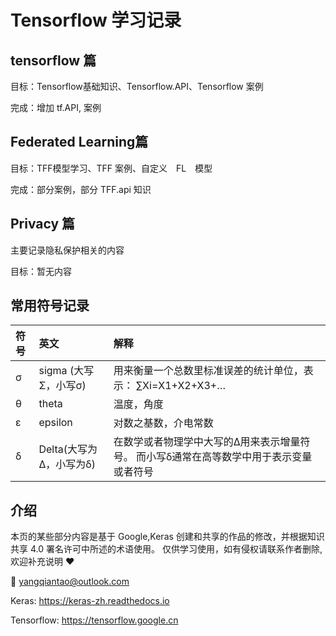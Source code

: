 # Tensorflow 学习记录

## tensorflow 篇
目标：Tensorflow基础知识、Tensorflow.API、Tensorflow 案例 

完成：增加 tf.API, 案例

## Federated Learning篇  
目标：TFF模型学习、TFF 案例、自定义　FL　模型

完成：部分案例，部分 TFF.api 知识

## Privacy 篇
主要记录隐私保护相关的内容

目标：暂无内容

## 常用符号记录
| 符号 | 英文   | 解释  |
|:------|:------|:-------|
| σ       | sigma (大写Σ，小写σ)    | 用来衡量一个总数里标准误差的统计单位，表示： ∑Xi=X1+X2+X3+… |
| θ       | theta              | 温度，角度                                 |
| ε       | epsilon            | 对数之基数，介电常数                            |
| δ       | Delta(大写为Δ，小写为δ)   | 在数学或者物理学中大写的Δ用来表示增量符号。 而小写δ通常在高等数学中用于表示变量或者符号 |


## 介绍
本页的某些部分内容是基于 Google,Keras 创建和共享的作品的修改，并根据知识共享 4.0 署名许可中所述的术语使用。
仅供学习使用，如有侵权请联系作者删除,欢迎补充说明 ❤️

📧 yangqiantao@outlook.com

Keras: https://keras-zh.readthedocs.io

Tensorflow: https://tensorflow.google.cn
